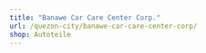 ```yaml
---
title: "Banawe Car Care Center Corp."
url: /quezon-city/banawe-car-care-center-corp/
shop: Autoteile
---
```

